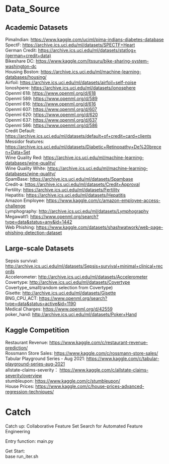 # Data_Source
## Academic Datasets
PimaIndian: https://www.kaggle.com/uciml/pima-indians-diabetes-database  
SpectF:  https://archive.ics.uci.edu/ml/datasets/SPECTF+Heart  
German Credit:  https://archive.ics.uci.edu/ml/datasets/statlog+(german+credit+data)  
Bikeshare DC:  https://www.kaggle.com/itssuru/bike-sharing-system-washington-dc  
Housing Boston:  https://archive.ics.uci.edu/ml/machine-learning-databases/housing/  
Airfoil:  https://archive.ics.uci.edu/ml/datasets/airfoil+self-noise  
Ionoshpere:  https://archive.ics.uci.edu/ml/datasets/ionosphere  
Openml 618:  https://www.openml.org/d/618  
Openml 589:  https://www.openml.org/d/589  
Openml 616:  https://www.openml.org/d/616  
Openml 607:  https://www.openml.org/d/607  
Openml 620:  https://www.openml.org/d/620  
Openml 637:  https://www.openml.org/d/637  
Openml 586:  https://www.openml.org/d/586  
Credit Default:  https://archive.ics.uci.edu/ml/datasets/default+of+credit+card+clients  
Messidor features:  https://archive.ics.uci.edu/ml/datasets/Diabetic+Retinopathy+De%20brecen+Data+Set  
Wine Quality Red:  https://archive.ics.uci.edu/ml/machine-learning-databases/wine-quality/  
Wine Quality White:  https://archive.ics.uci.edu/ml/machine-learning-databases/wine-quality/  
SpamBase:  https://archive.ics.uci.edu/ml/datasets/Spambase  
Credit-a:  https://archive.ics.uci.edu/ml/datasets/Credit+Approval  
Fertility:  https://archive.ics.uci.edu/ml/datasets/Fertility  
Hepatitis:  https://archive.ics.uci.edu/ml/datasets/Hepatitis  
Amazon Employee:  https://www.kaggle.com/c/amazon-employee-access-challenge  
Lymphography:  http://archive.ics.uci.edu/ml/datasets/Lymphography  
Megawatt1:  https://www.openml.org/search?type=data&status=any&id=1442  
Web Phishing:  https://www.kaggle.com/datasets/shashwatwork/web-page-phishing-detection-dataset


## Large-scale Datasets
Sepsis survival:  http://archive.ics.uci.edu/ml/datasets/Sepsis+survival+minimal+clinical+records  
Accelerometer:  http://archive.ics.uci.edu/ml/datasets/Accelerometer  
Covertype:  http://archive.ics.uci.edu/ml/datasets/Covertype  
Covertype_small(random selection from Covertype)  
Gisette:  http://archive.ics.uci.edu/ml/datasets/Gisette  
BNG_CPU_ACT:  https://www.openml.org/search?type=data&status=active&id=1190  
Medical Charges:  https://www.openml.org/d/42559  
poker_hand:  http://archive.ics.uci.edu/ml/datasets/Poker+Hand  

 
## Kaggle Competition
Restaurant Revenue:  https://www.kaggle.com/c/restaurant-revenue-prediction/  
Rossmann Store Sales:  https://www.kaggle.com/c/rossmann-store-sales/  
Tabular Playground Series - Aug 2021:  https://www.kaggle.com/c/tabular-playground-series-aug-2021  
allstate-claims-severity： https://www.kaggle.com/c/allstate-claims-severity/overview  
stumbleupon:  https://www.kaggle.com/c/stumbleupon/  
House Prices:  https://www.kaggle.com/c/house-prices-advanced-regression-techniques/

# Catch
Catch up: Collaborative Feature Set Search for Automated Feature Engineering

Entry function: main.py

Get Start:  
base run_iter.sh



